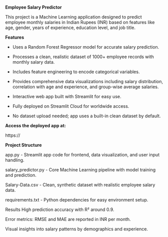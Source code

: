 **Employee Salary Predictor**

This project is a Machine Learning application designed to predict employee monthly salaries in Indian Rupees (INR) based on features like age, gender, years of experience, education level, and job title.

**Features**

- Uses a Random Forest Regressor model for accurate salary prediction.

- Processes a clean, realistic dataset of 1000+ employee records with monthly salary data.

- Includes feature engineering to encode categorical variables.

- Provides comprehensive data visualizations including salary distribution, correlation with age and experience, and group-wise average      salaries.

- Interactive web app built with Streamlit for easy use.

- Fully deployed on Streamlit Cloud for worldwide access.

- No dataset upload needed; app uses a built-in clean dataset by default.

**Access the deployed app at:**

https://

**Project Structure**

app.py - Streamlit app code for frontend, data visualization, and user input handling.

salary_predictor.py - Core Machine Learning pipeline with model training and prediction.

Salary-Data.csv - Clean, synthetic dataset with realistic employee salary data.

requirements.txt - Python dependencies for easy environment setup.

Results
High prediction accuracy with R² around 0.9.

Error metrics: RMSE and MAE are reported in INR per month.

Visual insights into salary patterns by demographics and experience.
